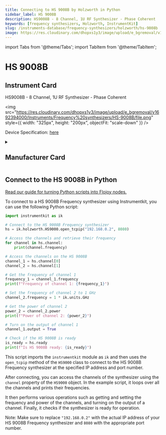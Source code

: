 ```yaml
---
title: Connecting to HS 9008B by Holzworth in Python
sidebar_label: HS 9008B
description: HS9008B - 8 Channel, 1U RF Synthesizer - Phase Coherent
keywords: [frequency synthesizers, Holzworth, InstrumentKit]
slug: /instruments-database/frequency-synthesizers/holzworth/hs-9008b
image: https://res.cloudinary.com/dhopxs1y3/image/upload/e_bgremoval/v1692394000/Instruments/Frequency%20synthesizers/HS-9008B/file.png
---
```


import Tabs from '@theme/Tabs';
import TabItem from '@theme/TabItem';

# HS 9008B

## Instrument Card

<div className="flex">

<div>

HS9008B - 8 Channel, 1U RF Synthesizer - Phase Coherent

</div>

<img src="https://res.cloudinary.com/dhopxs1y3/image/upload/e_bgremoval/v1692394000/Instruments/Frequency%20synthesizers/HS-9008B/file.png" style={{ width: "325px", height: "200px", objectFit: "scale-down" }} />

</div>

<div className="flex text-center">

<p>Device Specification: <a target="\_blank" href="https://holzworth.com/Portals/0/datasheets/hs9000-series_datasheet.pdf">here</a></p>

</div>

<details style={{ marginTop: "15px"}}>
<summary><h2>Manufacturer Card</h2></summary>

<img src="https://res.cloudinary.com/dhopxs1y3/image/upload/v1692806181/Instruments/Vendor%20Logos/Holzworth.png" style={{ width: "100%", height: "170px",objectFit: "scale-down" }} />

**Holzworth** Instrumentation is a leader in high-performance phase noise analyzers and RF/microwave synthesizers optimized for ultra-low phase noise.

<ul>
  <li>Headquarters: USA</li>
  <li>Yearly Revenue (millions, USD): 3.0</li>
  <li>Vendor Website: <a href="https://holzworth.com">here</a></li>
</ul>
</details>

## Connect to the HS 9008B in Python

[Read our guide for turning Python scripts into Flojoy nodes.](https://docs.flojoy.ai/custom-nodes/creating-custom-node/)
<Tabs>
<TabItem value="InstrumentKit" label="InstrumentKit">

To connect to a HS 9008B Frequency synthesizer using Instrumentkit, you can use the following Python script:

```python
import instrumentkit as ik

# Connect to the HS 9008B Frequency synthesizer
hs = ik.holzworth.HS9000.open_tcpip("192.168.0.2", 8080)

# Access the channels and retrieve their frequency
for channel in hs.channel:
    print(channel.frequency)

# Access the channels on the HS 9008B
channel_1 = hs.channel[0]
channel_2 = hs.channel[1]

# Get the frequency of channel 1
frequency_1 = channel_1.frequency
print(f"Frequency of channel 1: {frequency_1}")

# Set the frequency of channel 2 to 1 GHz
channel_2.frequency = 1 * ik.units.GHz

# Get the power of channel 2
power_2 = channel_2.power
print(f"Power of channel 2: {power_2}")

# Turn on the output of channel 1
channel_1.output = True

# Check if the HS 9008B is ready
is_ready = hs.ready
print(f"Is HS 9008B ready: {is_ready}")
```

This script imports the `instrumentkit` module as `ik` and then uses the `open_tcpip` method of the `HS9000` class to connect to the HS 9008B Frequency synthesizer at the specified IP address and port number.

After connecting, you can access the channels of the synthesizer using the `channel` property of the `HS9000` object. In the example script, it loops over all the channels and prints their frequencies. 

It then performs various operations such as getting and setting the frequency and power of the channels, and turning on the output of a channel. Finally, it checks if the synthesizer is ready for operation.

Note: Make sure to replace `"192.168.0.2"` with the actual IP address of your HS 9008B Frequency synthesizer and `8080` with the appropriate port number. 

</TabItem>
</Tabs>